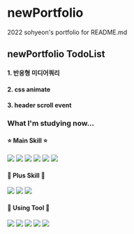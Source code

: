 # newPortfolio
2022 sohyeon's portfolio for README.md

## newPortfolio TodoList
#### 1. 반응형 미디어쿼리
#### 2. css animate
#### 3. header scroll event 

### What I'm studying now...
#### :star: Main Skill :star: <br />
<img src="https://img.shields.io/badge/HTML-E34F26?style=flat-square&logo=HTML5&logoColor=white"/> <img src="https://img.shields.io/badge/CSS-1572B6?style=flat-square&logo=CSS3&logoColor=white"/> <img src="https://img.shields.io/badge/SCSS-CC6699?style=flat-square&logo=Sass&logoColor=white"/> <img src="https://img.shields.io/badge/JAVASCRIPT-F7DF1E?style=flat-square&logo=JavaScript&logoColor=white"/> <img src="https://img.shields.io/badge/JQEURY-0769AD?style=flat-square&logo=jQeury&logoColor=white"/> <img src="https://img.shields.io/badge/GULP-CF4647?style=flat-square&logo=gulp&logoColor=white"/>

#### 📝 Plus Skill 📝 <br />
<img src="https://img.shields.io/badge/REACT-61DAFB?style=flat-square&logo=React&logoColor=white"/> <img src="https://img.shields.io/badge/MySQL-4479A1?style=flat-square&logo=MySQL&logoColor=white"/> <img src="https://img.shields.io/badge/Notion-000000?style=flat-square&logo=Notion&logoColor=white"/>

#### 🧰 Using Tool 🧰 <br />
<img src="https://img.shields.io/badge/VSCODE-007ACC?style=flat-square&logo=Visual Studio Code&logoColor=white"/> <img src="https://img.shields.io/badge/GitHub-181717?style=flat-square&logo=GitHub&logoColor=white"/> <img src="https://img.shields.io/badge/adobeXD-FF61F6?style=flat-square&logo=Adobe XD&logoColor=white"/> <img src="https://img.shields.io/badge/adobeIllustrator-FF9A00?style=flat-square&logo=Adobe Illustrator&logoColor=white"/> <img src="https://img.shields.io/badge/adobePhotoshop-#1A8FF?style=flat-square&logo=Adobe Adobe Photoshop&logoColor=white"/> 
